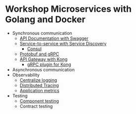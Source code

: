 # Workshop Microservices with Golang and Docker
* Synchronous communication
  * [API Documentation with Swagger](https://github.com/up1/workshop-microservices-golang-2021/tree/main/sync/api-document)
  * [Service-to-service with Service Discovery](https://github.com/up1/workshop-microservices-golang-2021/tree/main/sync/working-with-service-discovery)
    * [Consul](https://www.consul.io/)
  * [Protobuf and gRPC](https://github.com/up1/workshop-microservices-golang-2021/tree/main/sync/protobuf)
  * [API Gateway with Kong](https://github.com/up1/workshop-microservices-golang-2021/tree/main/sync/api-gateway-with-kong)
    * [gRPC plugin for Kong](https://docs.konghq.com/hub/kong-inc/grpc-gateway/)
* Asynchronous communication
* Observability
  * [Centralize logging](https://github.com/up1/workshop-microservices-golang-2021/tree/main/observability/centralize_logging)
  * [Distributed Tracing](https://github.com/up1/workshop-microservices-golang-2021/tree/main/observability/distributed_tracing)
  * [Application metrics](https://github.com/up1/workshop-microservices-golang-2021/tree/main/observability/application_metrics)
* Testing
  * [Component testing](https://github.com/up1/workshop-microservices-golang-2021/tree/main/testing/component-testing)
  * Contract testing
